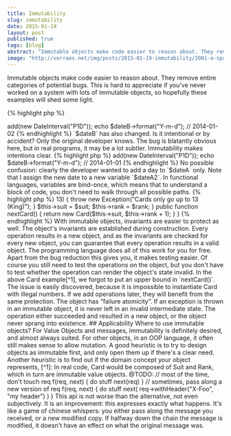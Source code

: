 ```yaml
---
title: Immutability
slug: immutability
date: 2015-01-19
layout: post
published: true
tags: [blog]
abstract: "Immutable objects make code easier to reason about. They remove entire categories of potential bugs."
image: "http://verraes.net/img/posts/2015-01-19-immutability/2001-a-space-odyssey-large.jpg"
---
```


Immutable objects make code easier to reason about. They remove entire categories of potential bugs. This is hard to appreciate if you've never worked on a system with lots of immutable objects, so hopefully these examples will shed some light.

{% highlight php %}
<?php
// Mutable
$dateA = $dateB = new DateTime("2014-01-01");
$dateA->add(new DateInterval("P1D"));
echo $dateB->format("Y-m-d"); // 2014-01-02
{% endhighlight %} 

`$dateB` has also changed. Is it intentional or by accident? Only the original developer knows. The bug is blatantly obvious here, but in real programs, it may be a lot subtler.

Immutability makes intentions clear.

{% highlight php %}
<?php
// Immutable
$dateA = $dateB = new DateTimeImmutable("2014-01-01");
$dateA2 = $dateA->add(new DateInterval("P1D"));
echo $dateB->format("Y-m-d"); // 2014-01-01
{% endhighlight %} 

No possible confusion: clearly the developer wanted to add a day to `$dateA` only. 

Note that I assign the new date to a new variable `$dateA2`. In functional languages, variables are bind-once, which means that to understand a block of code, you don't need to walk through all possible paths.

{% highlight php %}
<?php
$a = 1;
$foo = false;
if(bar()) { $foo = true; }
if($foo) { $a = 2; }
echo $a;
{% endhighlight %} 


To know the value of `$a`, you also need to understand the value of $foo. To know `$foo`, you need to understand `bar()`, etc. Part of the difficulty of reading code, is keeping in mind the different paths (hence the metric 

Single assignment can't be enforced in PHP. With some discipline however, it's easy to avoid multiple assignment. If the assignments never change, and the objects assigned to those variables are immutable, then every variable becomes dead easy to understand: you only need to look at the first assignment, and you can be sure it didn't change under your feet.

Having to assign an object to a new variable all the time, may seem a lot of work. In reality, you won’t do it all that often though. If you do, it indicates a block of code is doing too much. Refactor!

{% highlight php %}
<?php
final class Card
{
    private $suit;
    private $rank;
    public function __construct($suit, $rank)
    {
        if($rank > 13) {
            throw new Exception("Cards only go up to 13 (King)");
        }
        $this->suit = $suit;
        $this->rank = $rank;
    }

    public function nextCard()
    {
        return new Card($this->suit, $this->rank + 1);
    }
}
{% endhighlight %} 


With immutable objects, invariants are easier to protect as well. The object's invariants are established during construction. Every operation results in a new object, and as the invariants are checked for every new object, you can guarantee that every operation results in a valid object. The programming language does all of this work for you for free.

Apart from the bug reduction this gives you, it makes testing easier. Of course you still need to test the operations on the object, but you don't have to test whether the operation can render the object's state invalid.

In the above Card example[^1], we forgot to put an upper bound in `nextCard()`. The issue is easily discovered, because it is impossible to instantiate Card with illegal numbers. If we add operations later, they will benefit from the same protection.

The object has “failure atomicity”. If an exception is thrown in an immutable object, it is never left in an invalid intermediate state. The operation either succeeded and resulted in a new object, or the object never sprang into existence. 

## Applicability

Where to use immutable objects? For Value Objects and messages, immutability is definitely desired, and almost always suited. For other objects, in an OOP language, it often still makes sense to allow mutation. A good heuristic is to try to design objects as immutable first, and only open them up if there's a clear need. Another heuristic is to find out if the domain concept your object represents,   

[^1]: In real code, Card would be composed of Suit and Rank, which in turn are immutable value objects.



@TODO:

// most of the time, don't touch req
f(req, next) {
   do stuff
   next(req)
}

// sometimes, pass along a new version of req
f(req, next) {
   do stuff
   next(
        req->withHeader("X-Foo", "my header")
   )
}

This api is not worse than the alternative, not even subjectively. It is an improvement: this expresses exactly what happens. It's like a game of chinese whispers: you either pass along the message you received, or a new modified copy. If halfway down the chain the message is modified, it doesn't have an effect on what the original message was. 





